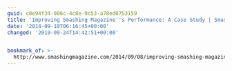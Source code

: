 ```yaml
---
guid: c0e94f34-006c-4c8e-9c53-a78ed0753159
title: 'Improving Smashing Magazine''s Performance: A Case Study | Smashing Magazine'
date: '2014-09-10T06:16:45+00:00'
changed: '2019-09-24T14:42:51+00:00'


bookmark_of: >-
  http://www.smashingmagazine.com/2014/09/08/improving-smashing-magazine-performance-case-study/
---
```




